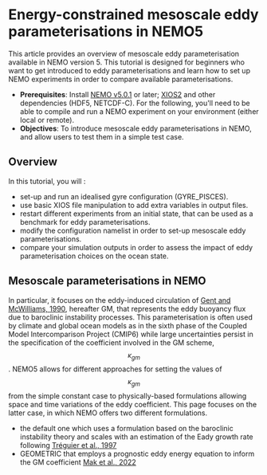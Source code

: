 # Energy-constrained mesoscale eddy parameterisations in NEMO5

This article provides an overview of mesoscale eddy parameterisation available in NEMO version 5. This tutorial is designed for beginners who want to get introduced to eddy parameterisations and learn how to set up NEMO experiments in order to compare available parameterisations. 

* __Prerequisites__: Install [NEMO v5.0.1](https://forge.nemo-ocean.eu/nemo/nemo/-/releases/5.0.1) or later; [XIOS2](https://forge.ipsl.jussieu.fr/ioserver/svn/XIOS2/trunk) and other dependencies (HDF5, NETCDF-C). For the following, you'll need to be able to compile and run a NEMO experiment on your environment (either local or remote).   
* __Objectives__: To introduce mesoscale eddy parameterisations in NEMO, and allow users to test them in a simple test case.

## Overview

In this tutorial, you will :
* set-up and run an idealised gyre configuration (GYRE_PISCES).
* use basic XIOS file manipulation to add extra variables in output files.
* restart different experiments from an initial state, that can be used as a benchmark for eddy parameterisations. 
* modify the configuration namelist in order to set-up mesoscale eddy parameterisations. 
* compare your simulation outputs in order to assess the impact of eddy parameterisation choices on the ocean state.

## Mesoscale parameterisations in NEMO

In particular, it focuses on the eddy-induced circulation of [Gent and McWilliams, 1990](https://doi.org/10.1175/1520-0485(1990)020%3C0150:IMIOCM%3E2.0.CO;2), hereafter GM, that represents the eddy buoyancy flux due to baroclinic instability processes. This parameterisation is often used by climate and global ocean models as in the sixth phase of the Coupled Model Intercomparison Project (CMIP6) while large uncertainties persist in the specification of the coefficient involved in the GM scheme, $$\kappa_{gm}$$. NEMO5 allows for different approaches for setting the values of $$\kappa_{gm}$$ from the simple constant case to physically-based formulations allowing space and time variations of the eddy coefficient. This page focuses on the latter case, in which NEMO offers two different formulations. 

  - the default one which uses a formulation based on the baroclinic instability theory and scales with an estimation of the Eady growth rate following [Tréguier et al., 1997](link)
  - GEOMETRIC that employs a prognostic eddy energy equation to inform the GM coefficient [Mak et al., 2022](link)
